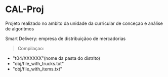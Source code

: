 # CAL-Proj

Projeto realizado no ambito da unidade da curricular de conceçao e análise de algoritmos

Smart Delivery: empresa de distribuiçãoo de mercadorias

> Compilaçao:  
 * "t04/XXXXXX"(nome da pasta do distrito)
 * "obj/file_with_trucks.txt"
 * "obj/file_with_items.txt"
